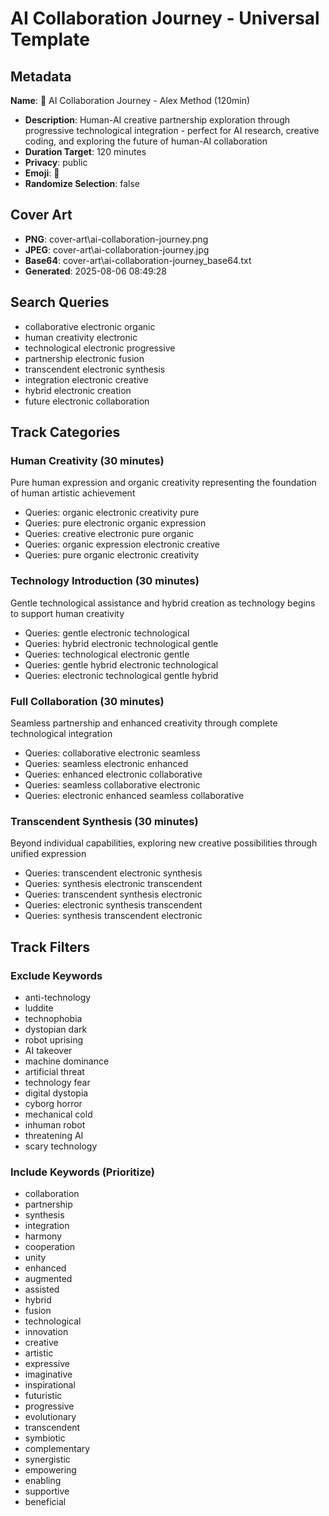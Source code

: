 # AI Collaboration Journey - Universal Template

## Metadata

**Name**: 🤖 AI Collaboration Journey - Alex Method (120min)
- **Description**: Human-AI creative partnership exploration through progressive technological integration - perfect for AI research, creative coding, and exploring the future of human-AI collaboration
- **Duration Target**: 120 minutes
- **Privacy**: public
- **Emoji**: 🤖
- **Randomize Selection**: false


## Cover Art
- **PNG**: cover-art\ai-collaboration-journey.png
- **JPEG**: cover-art\ai-collaboration-journey.jpg
- **Base64**: cover-art\ai-collaboration-journey_base64.txt
- **Generated**: 2025-08-06 08:49:28

## Search Queries
- collaborative electronic organic
- human creativity electronic
- technological electronic progressive
- partnership electronic fusion
- transcendent electronic synthesis
- integration electronic creative
- hybrid electronic creation
- future electronic collaboration

## Track Categories

### Human Creativity (30 minutes)
Pure human expression and organic creativity representing the foundation of human artistic achievement
- Queries: organic electronic creativity pure
- Queries: pure electronic organic expression
- Queries: creative electronic pure organic
- Queries: organic expression electronic creative
- Queries: pure organic electronic creativity

### Technology Introduction (30 minutes)
Gentle technological assistance and hybrid creation as technology begins to support human creativity
- Queries: gentle electronic technological
- Queries: hybrid electronic technological gentle
- Queries: technological electronic gentle
- Queries: gentle hybrid electronic technological
- Queries: electronic technological gentle hybrid

### Full Collaboration (30 minutes)
Seamless partnership and enhanced creativity through complete technological integration
- Queries: collaborative electronic seamless
- Queries: seamless electronic enhanced
- Queries: enhanced electronic collaborative
- Queries: seamless collaborative electronic
- Queries: electronic enhanced seamless collaborative

### Transcendent Synthesis (30 minutes)
Beyond individual capabilities, exploring new creative possibilities through unified expression
- Queries: transcendent electronic synthesis
- Queries: synthesis electronic transcendent
- Queries: transcendent synthesis electronic
- Queries: electronic synthesis transcendent
- Queries: synthesis transcendent electronic

## Track Filters

### Exclude Keywords
- anti-technology
- luddite
- technophobia
- dystopian dark
- robot uprising
- AI takeover
- machine dominance
- artificial threat
- technology fear
- digital dystopia
- cyborg horror
- mechanical cold
- inhuman robot
- threatening AI
- scary technology

### Include Keywords (Prioritize)
- collaboration
- partnership
- synthesis
- integration
- harmony
- cooperation
- unity
- enhanced
- augmented
- assisted
- hybrid
- fusion
- technological
- innovation
- creative
- artistic
- expressive
- imaginative
- inspirational
- futuristic
- progressive
- evolutionary
- transcendent
- symbiotic
- complementary
- synergistic
- empowering
- enabling
- supportive
- beneficial
